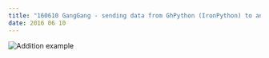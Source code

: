 ```yaml
---
title: "160610 GangGang - sending data from GhPython (IronPython) to another computer's normal Python over Sockets"
date: 2016 06 10
---
```

![Addition example](https://github.com/provolot/glug.dantaeyoung.com/raw/master/MEDIA/160610_example_addition.gif)

